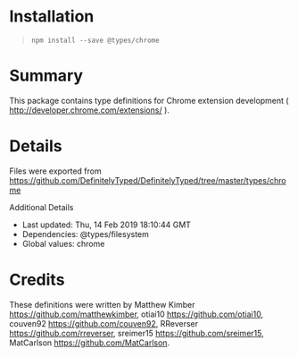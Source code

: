 # Installation
> `npm install --save @types/chrome`

# Summary
This package contains type definitions for Chrome extension development ( http://developer.chrome.com/extensions/ ).

# Details
Files were exported from https://github.com/DefinitelyTyped/DefinitelyTyped/tree/master/types/chrome

Additional Details
 * Last updated: Thu, 14 Feb 2019 18:10:44 GMT
 * Dependencies: @types/filesystem
 * Global values: chrome

# Credits
These definitions were written by Matthew Kimber <https://github.com/matthewkimber>, otiai10 <https://github.com/otiai10>, couven92 <https://github.com/couven92>, RReverser <https://github.com/rreverser>, sreimer15 <https://github.com/sreimer15>, MatCarlson <https://github.com/MatCarlson>.
